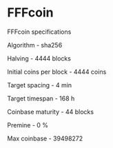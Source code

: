 # FFFcoin
FFFcoin specifications

Algorithm	-	sha256

Halving	-	4444 blocks

Initial coins per block	-	4444 coins

Target spacing	-	4 min

Target timespan	-	168 h

Coinbase maturity	-	44 blocks

Premine	-	0 %

Max coinbase	-	39498272


